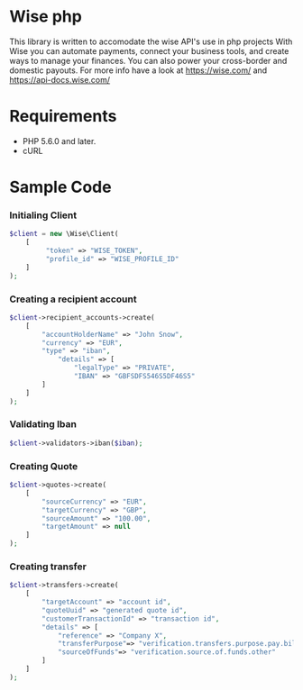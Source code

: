 # Wise php

This library is written to accomodate the wise API's use in php projects
With Wise you can automate payments, connect your business tools, and create ways to manage your finances.
You can also power your cross-border and domestic payouts. For more info have a look at https://wise.com/ and https://api-docs.wise.com/

# Requirements

- PHP 5.6.0 and later.
- cURL

# Sample Code

### Initialing Client
```php
$client = new \Wise\Client(
    [
         "token" => "WISE_TOKEN",
         "profile_id" => "WISE_PROFILE_ID"
    ]
);

```
### Creating a recipient account

```php
$client->recipient_accounts->create(
    [
        "accountHolderName" => "John Snow",
        "currency" => "EUR",
        "type" => "iban",
            "details" => [
                "legalType" => "PRIVATE",
                "IBAN" => "GBFSDFS546S5DF46S5"
        ]
    ]
);

```

### Validating Iban

```php
$client->validators->iban($iban);
```

### Creating Quote
```php
$client->quotes->create(
    [
        "sourceCurrency" => "EUR",
        "targetCurrency" => "GBP",
        "sourceAmount" => "100.00",
        "targetAmount" => null
    ]
);
```

### Creating transfer
```php
$client->transfers->create(
    [
        "targetAccount" => "account id",
        "quoteUuid" => "generated quote id",
        "customerTransactionId" => "transaction id",
        "details" => [
            "reference" => "Company X",
            "transferPurpose"=> "verification.transfers.purpose.pay.bills",
            "sourceOfFunds"=> "verification.source.of.funds.other"
        ]
    ]
);
```





